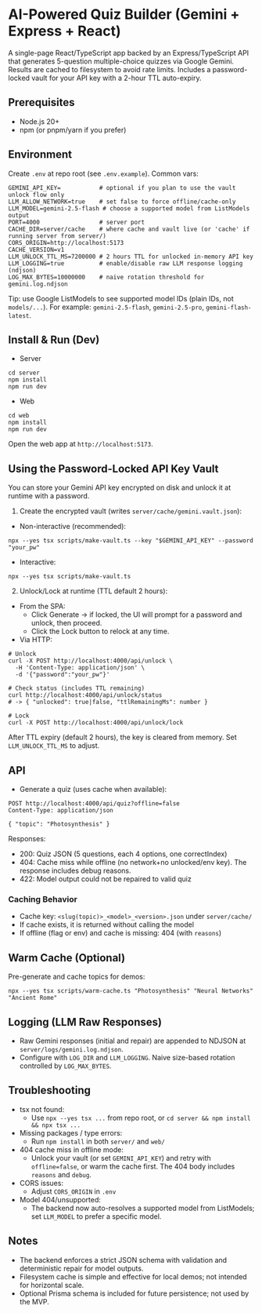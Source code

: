# AI-Powered Quiz Builder (Gemini + Express + React)

A single-page React/TypeScript app backed by an Express/TypeScript API that generates 5-question multiple-choice quizzes via Google Gemini. Results are cached to filesystem to avoid rate limits. Includes a password-locked vault for your API key with a 2-hour TTL auto-expiry.

## Prerequisites

- Node.js 20+
- npm (or pnpm/yarn if you prefer)

## Environment

Create `.env` at repo root (see `.env.example`). Common vars:

```
GEMINI_API_KEY=           # optional if you plan to use the vault unlock flow only
LLM_ALLOW_NETWORK=true    # set false to force offline/cache-only
LLM_MODEL=gemini-2.5-flash # choose a supported model from ListModels output
PORT=4000                 # server port
CACHE_DIR=server/cache    # where cache and vault live (or 'cache' if running server from server/)
CORS_ORIGIN=http://localhost:5173
CACHE_VERSION=v1
LLM_UNLOCK_TTL_MS=7200000 # 2 hours TTL for unlocked in-memory API key
LLM_LOGGING=true          # enable/disable raw LLM response logging (ndjson)
LOG_MAX_BYTES=10000000    # naive rotation threshold for gemini.log.ndjson
```

Tip: use Google ListModels to see supported model IDs (plain IDs, not `models/...`). For example: `gemini-2.5-flash`, `gemini-2.5-pro`, `gemini-flash-latest`.

## Install & Run (Dev)

- Server

```
cd server
npm install
npm run dev
```

- Web

```
cd web
npm install
npm run dev
```

Open the web app at `http://localhost:5173`.

## Using the Password-Locked API Key Vault

You can store your Gemini API key encrypted on disk and unlock it at runtime with a password.

1) Create the encrypted vault (writes `server/cache/gemini.vault.json`):

- Non-interactive (recommended):

```
npx --yes tsx scripts/make-vault.ts --key "$GEMINI_API_KEY" --password "your_pw"
```

- Interactive:

```
npx --yes tsx scripts/make-vault.ts
```

2) Unlock/Lock at runtime (TTL default 2 hours):

- From the SPA:
  - Click Generate → if locked, the UI will prompt for a password and unlock, then proceed.
  - Click the Lock button to relock at any time.
- Via HTTP:

```
# Unlock
curl -X POST http://localhost:4000/api/unlock \
  -H 'Content-Type: application/json' \
  -d '{"password":"your_pw"}'

# Check status (includes TTL remaining)
curl http://localhost:4000/api/unlock/status
# -> { "unlocked": true|false, "ttlRemainingMs": number }

# Lock
curl -X POST http://localhost:4000/api/unlock/lock
```

After TTL expiry (default 2 hours), the key is cleared from memory. Set `LLM_UNLOCK_TTL_MS` to adjust.

## API

- Generate a quiz (uses cache when available):

```
POST http://localhost:4000/api/quiz?offline=false
Content-Type: application/json

{ "topic": "Photosynthesis" }
```

Responses:

- 200: Quiz JSON (5 questions, each 4 options, one correctIndex)
- 404: Cache miss while offline (no network+no unlocked/env key). The response includes debug reasons.
- 422: Model output could not be repaired to valid quiz

### Caching Behavior

- Cache key: `<slug(topic)>_<model>_<version>.json` under `server/cache/`
- If cache exists, it is returned without calling the model
- If offline (flag or env) and cache is missing: 404 (with `reasons`)

## Warm Cache (Optional)

Pre-generate and cache topics for demos:

```
npx --yes tsx scripts/warm-cache.ts "Photosynthesis" "Neural Networks" "Ancient Rome"
```

## Logging (LLM Raw Responses)

- Raw Gemini responses (initial and repair) are appended to NDJSON at `server/logs/gemini.log.ndjson`.
- Configure with `LOG_DIR` and `LLM_LOGGING`. Naive size-based rotation controlled by `LOG_MAX_BYTES`.

## Troubleshooting

- tsx not found:
  - Use `npx --yes tsx ...` from repo root, or `cd server && npm install && npx tsx ...`
- Missing packages / type errors:
  - Run `npm install` in both `server/` and `web/`
- 404 cache miss in offline mode:
  - Unlock your vault (or set `GEMINI_API_KEY`) and retry with `offline=false`, or warm the cache first. The 404 body includes `reasons` and `debug`.
- CORS issues:
  - Adjust `CORS_ORIGIN` in `.env`
- Model 404/unsupported:
  - The backend now auto-resolves a supported model from ListModels; set `LLM_MODEL` to prefer a specific model.

## Notes

- The backend enforces a strict JSON schema with validation and deterministic repair for model outputs.
- Filesystem cache is simple and effective for local demos; not intended for horizontal scale.
- Optional Prisma schema is included for future persistence; not used by the MVP.
